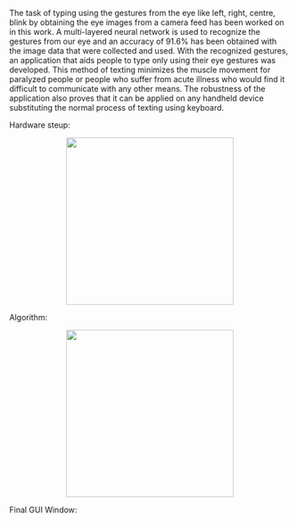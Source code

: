 

The task of typing using the gestures from the eye like left, right, centre, blink by obtaining the eye images from a camera feed has been worked on in this work. A multi-layered neural network is used to recognize the gestures from our eye and an accuracy of 91.6% has been obtained with the image data that were collected and used. With the recognized gestures, an application that aids people to type only using their eye gestures was developed. This method of texting minimizes the muscle movement for paralyzed people or people who suffer from acute illness who would find it difficult to communicate with any other means. The robustness of the application also proves that it can be applied on any handheld device substituting the normal process of texting using keyboard. 

Hardware steup:
<p align="center">
  <img src="https://github.com/jeya-maria-jose/Vision-Based-Texting_usingNN/blob/master/images/Untitled.png" width="300"/>
</p>
Algorithm:
<p align="center">
  <img src="https://github.com/jeya-maria-jose/Vision-Based-Texting_usingNN/blob/master/images/bbea24e7-8175-452d-8e8f-e734a427dba6.jfif" width="300"/>
</p>


Final GUI Window:





